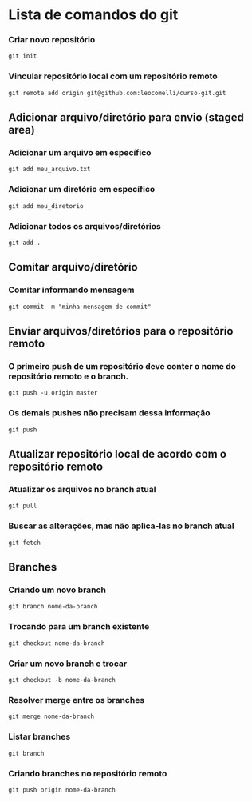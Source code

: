 # Lista de comandos do git

### Criar novo repositório

```
git init
```

### Vincular repositório local com um repositório remoto

```
git remote add origin git@github.com:leocomelli/curso-git.git
```

## Adicionar arquivo/diretório para envio (staged area)

### Adicionar um arquivo em específico

```
git add meu_arquivo.txt
```

### Adicionar um diretório em específico
```
git add meu_diretorio
```

### Adicionar todos os arquivos/diretórios
```
git add .
```

## Comitar arquivo/diretório

### Comitar informando mensagem
```
git commit -m "minha mensagem de commit"
```

## Enviar arquivos/diretórios para o repositório remoto

### O primeiro push de um repositório deve conter o nome do repositório remoto e o branch.
```
git push -u origin master
```

### Os demais pushes não precisam dessa informação
```
git push
```

## Atualizar repositório local de acordo com o repositório remoto

### Atualizar os arquivos no branch atual
```
git pull
```

### Buscar as alterações, mas não aplica-las no branch atual
```
git fetch
```
## Branches

### Criando um novo branch
```
git branch nome-da-branch
```

### Trocando para um branch existente
```
git checkout nome-da-branch
```

### Criar um novo branch e trocar
```
git checkout -b nome-da-branch
```

### Resolver merge entre os branches
```
git merge nome-da-branch
```

### Listar branches
```
git branch
```

### Criando branches no repositório remoto
```
git push origin nome-da-branch
```
